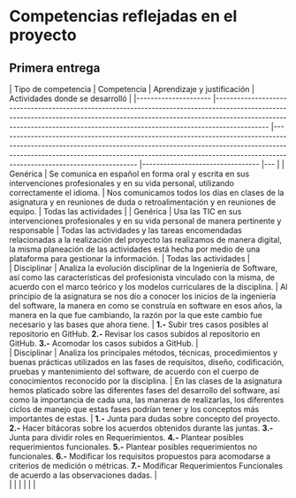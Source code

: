 # Competencias reflejadas en el proyecto 
## Primera entrega

| Tipo de competencia 	| Competencia                                                                                                                                                                                                                                             	| Aprendizaje y justificación                                                                                                                                                                                                                                                     	| Actividades donde se desarrolló 	| 
|---------------------	|---------------------------------------------------------------------------------------------------------------------------------------------------------------------------------------------------------------------------------------------------------	|---------------------------------------------------------------------------------------------------------------------------------------------------------------------------------------------------------------------------------------------------------------------------------	|---------------------------------	|---	|
| Genérica            	| Se comunica en español en forma oral y escrita en sus intervenciones profesionales y en su vida personal, utilizando correctamente el idioma.                                                                                                           	| Nos comunicamos todos los días en clases de la asignatura y en reuniones de duda o retroalimentación y en reuniones de equipo.                                                                                                                                                  	| Todas las actividades           	| 
| Genérica            	| Usa las TIC en sus intervenciones profesionales y en su vida personal de manera pertinente y responsable                                                                                                                                                	| Todas las actividades y las tareas encomendadas relacionadas a la realización del proyecto las realizamos de manera digital, la misma planeación de las actividades está hecha por medio de una plataforma para gestionar la información.                                       	| Todas las actividades           	|  
| Disciplinar         	| Analiza la evolución disciplinar de la Ingeniería de Software, así como las características del profesionista vinculado con la misma, de acuerdo con el marco teórico y los modelos curriculares de la disciplina.                                      	| Al principio de la asignatura se nos dio a conocer los inicios de la ingeniería del software, la manera en como se construía en software en esos años, la manera en la que fue cambiando, la razón por la que este cambio fue necesario y las bases que ahora tiene.            	|    **1.-** Subir tres casos posibles al repositorio en GitHub. **2.-** Revisar los casos subidos al repositorio en GitHub. **3.-** Acomodar los casos subidos a GitHub.                             	|   
| Disciplinar         	| Analiza los principales métodos, técnicas, procedimientos y buenas prácticas utilizados en las fases de requisitos, diseño, codificación, pruebas y mantenimiento del software, de acuerdo con el cuerpo de conocimientos reconocido por la disciplina. 	| En las clases de la asignatura hemos platicado sobre las diferentes fases del desarrollo del software, así como la importancia de cada una, las maneras de realizarlas, los diferentes ciclos de manejo que estas fases podrían tener y los conceptos más importantes de estas. 	|    **1.-** Junta para dudas sobre concepto del proyecto. **2.-** Hacer bitácoras sobre los acuerdos obtenidos durante las juntas. **3.-** Junta para dividir roles en Requerimientos. **4.-** Plantear posibles requerimientos funcionales. **5.-** Plantear posibles requerimientos no funcionales. **6.-** Modificar los requisitos propuestos para acomodarse a criterios de medición o métricas. **7.-** Modificar Requerimientos Funcionales de acuerdo a las observaciones dadas.                             	|   
|                     	|                                                                                                                                                                                                                                                         	|                                                                                                                                                                                                                                                                                 	|                                 	|   	|
